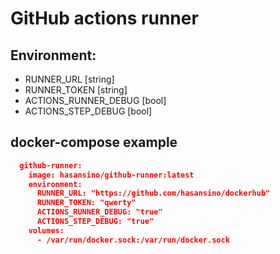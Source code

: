 # GitHub actions runner

## Environment:                       

  * RUNNER_URL [string]
  * RUNNER_TOKEN [string]
  * ACTIONS_RUNNER_DEBUG [bool]
  * ACTIONS_STEP_DEBUG [bool]
## docker-compose example

```json
  github-runner:
    image: hasansino/github-runner:latest
    environment:
      RUNNER_URL: "https://github.com/hasansino/dockerhub"
      RUNNER_TOKEN: "qwerty"
      ACTIONS_RUNNER_DEBUG: "true"
      ACTIONS_STEP_DEBUG: "true"
    volumes:
      - /var/run/docker.sock:/var/run/docker.sock
```
